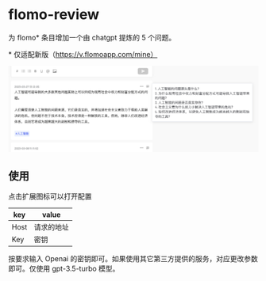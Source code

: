 # flomo-review
为 flomo\* 条目增加一个由 chatgpt 提炼的 5 个问题。

\* 仅适配新版（https://v.flomoapp.com/mine）

![示例](./images/Snipaste_2023-04-04_17-36-53.png)


## 使用
点击扩展图标可以打开配置

|key|value|
|-|-|
|Host|请求的地址|
|Key|密钥|

按要求输入 Openai 的密钥即可。如果使用其它第三方提供的服务，对应更改参数即可。仅使用 gpt-3.5-turbo 模型。
